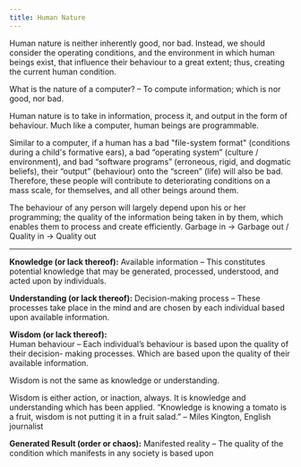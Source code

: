 ```yaml
---
title: Human Nature
---
```


<p class="emp">
Human nature is neither inherently good, nor bad. Instead, we should consider the operating conditions, and the environment in which human beings exist, that influence their behaviour to a great extent; thus, creating the current human condition.
</p>

What is the nature of a computer? – To compute information; which is nor good, nor bad.

 Human nature is to take in information, process it, and output in the form of behaviour. Much like a computer, human beings are programmable.

Similar to a computer, if a human has a bad "file-system format" (conditions during a child's formative ears), a bad “operating system” (culture / environment), and bad “software programs” (erroneous, rigid, and dogmatic beliefs), their “output” (behaviour) onto the “screen” (life) will also be bad. Therefore, these people will contribute to deteriorating conditions on a mass scale, for themselves, and all other beings around them.

The behaviour of any person will largely depend upon his or her programming; the quality of the information being taken in by them, which enables them to process and create efficiently.
Garbage in → Garbage out / Quality in → Quality out

---

**Knowledge (or lack thereof):**
Available information – This constitutes potential knowledge that may be generated,
processed, understood, and acted upon by individuals.

**Understanding (or lack thereof):**
Decision-making process – These processes take place in the mind and are chosen by each
individual based upon available information.

**Wisdom (or lack thereof):**  
Human behaviour – Each individual’s behaviour is based upon the quality of their decision-
making processes. Which are based upon the quality of their available information.

Wisdom is not the same as knowledge or understanding.

Wisdom is either action, or inaction, always. It is knowledge and understanding which has
been applied. “Knowledge is knowing a tomato is a fruit, wisdom is not putting it in a fruit
salad.” – Miles Kington, English journalist

**Generated Result (order or chaos):**
Manifested reality – The quality of the condition which manifests in any society is based upon
 